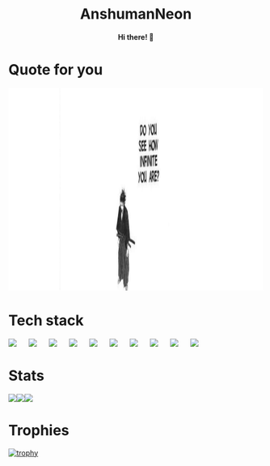 <h1 align='center'>AnshumanNeon</h1>
<h4 align='center'>Hi there! 👋</h4>

# Quote for you
<img alt='vagabond_quote' src='./assets/vagabond.png' height=400/>

# Tech stack

<img align='left' width="30px" style="padding-right:10px;" src="https://cdn.jsdelivr.net/gh/devicons/devicon@latest/icons/react/react-original.svg" />
<img align='left' width="30px" style="padding-right:10px;" src="https://cdn.jsdelivr.net/gh/devicons/devicon@latest/icons/javascript/javascript-original.svg" />
<img align='left' width="30px" style="padding-right:10px;" src="https://cdn.jsdelivr.net/gh/devicons/devicon@latest/icons/c/c-original.svg" />
<img align='left' width="30px" style="padding-right:10px;" src="https://cdn.jsdelivr.net/gh/devicons/devicon@latest/icons/cplusplus/cplusplus-original.svg" />
<img align='left' width="30px" style="padding-right:10px;" src="https://cdn.jsdelivr.net/gh/devicons/devicon@latest/icons/typescript/typescript-original.svg" />
<img align='left' width="30px" style="padding-right:10px;" src="https://cdn.jsdelivr.net/gh/devicons/devicon@latest/icons/emacs/emacs-original.svg" />
<img align='left' width="30px" style="padding-right:10px;" src="https://cdn.jsdelivr.net/gh/devicons/devicon@latest/icons/neovim/neovim-original.svg" />
<img align='left' width="30px" style="padding-right:10px;" src="https://cdn.jsdelivr.net/gh/devicons/devicon@latest/icons/git/git-original.svg" />
<img align='left' width="30px" style="padding-right:10px;" src="https://cdn.jsdelivr.net/gh/devicons/devicon@latest/icons/html5/html5-original.svg" />
<img align='left' width="30px" style="padding-right:10px;" src="https://cdn.jsdelivr.net/gh/devicons/devicon@latest/icons/css3/css3-original.svg" />
<br />

#
# Stats

<div style='display: flex; flex-direction: row;'>
<img class='img' src='https://github-readme-stats.vercel.app/api?username=AnshumanNeon&show_icons=true&theme=onedark&border_radius=4.5' />
<img class='img' src='https://streak-stats.demolab.com/?user=AnshumanNeon&theme=onedark&border_radius=4.5' />
<img class='img' src='https://github-readme-stats.vercel.app/api/top-langs/?username=AnshumanNeon&theme=onedark&border_radius=4.5' />
</div>

# Trophies
[![trophy](https://github-profile-trophy.vercel.app/?username=AnshumanNeon&theme=onedark&rank=B,C,AAA,AA,A,SSS,SS,S,SECRET)](https://github.com/AnshumanNeon/github-profile-trophy)
